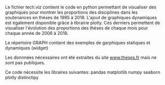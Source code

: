 Le fichier tech.viz contient le code en python permettant de visualiser des graphiques pour montrer les proportions des disciplines dans les soutenances en thèses de 1985 à 2018.
L'ajout de graphiques dynamiques est également disponible grâce à librairie plotly. Ces derniers permettent de visualiser l'évolution des proportions des thèses de chaque mois pour chaque année de 2006 à 2018.

Le répertoire GRAPH contient des exemples de garphiques statiques et dynamiques (widget) 

Les donnnées nécessaires ont été extraites du site www.theses.fr mais ne sont pas publiques.


Ce code nécessite les libraires suivantes:
pandas
matplotlib
numpy
seaborn
plotly
distinctipy
  
